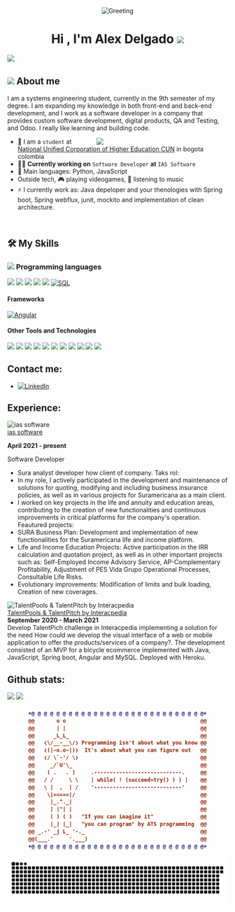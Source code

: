 <!--horizontal divider(gradiant)-->
 <p align="center">
  <img src="https://readme-typing-svg.herokuapp.com?font=consolas&color=%2310E91F&size=28&center=true&width=470&height=50&lines=WELCOME+TO+MY+GITHUB+PROFILE!" alt="Greeting">
</p>

<h1 align="center">Hi , I'm Alex Delgado <img src="https://media.giphy.com/media/hvRJCLFzcasrR4ia7z/giphy.gif" width="35"></h1>

<img src="https://readme-typing-svg.herokuapp.com?font=Architects+Daughter&color=22EBF7&size=25&center=false&lines=hey!+its+AlexDev;Software+developer...;programming++Enthusiast..."/>

<!--About Me-->
## <picture><img src = "https://github.com/7oSkaaa/7oSkaaa/blob/main/Images/about_me.gif?raw=true" width = 30px></picture> About me
I am a systems engineering student, currently in the 9th semester of my degree. I am expanding my knowledge in both front-end and back-end development, and I work as a software developer in a company that provides custom software development, digital products, QA and Testing, and Odoo. I really like learning and building code.

<picture> <img align="right" src="https://media.giphy.com/media/SWoSkN6DxTszqIKEqv/giphy.gif" width = 300px></picture>

- :school: I am a `student` at [National Unified Corporation of Higher Education CUN](https://cun.edu.co/) in bogota colombia
- :technologist: **Currently working on** `Software Developer` **at** `IAS Software`
- 🌟 Main languages: Python, JavaScript
- Outside tech, 🎮 playing videogames, 🎵 listening to music
- ⚡ I currently work as: Java depeloper and your thenologies with Spring boot, Spring webflux, junit, mockito and implementation of clean architecture.
  
<br>

## 🛠️ My Skills

### <picture> <img src = "https://github.com/7oSkaaa/7oSkaaa/blob/main/Images/Programming_Languages.gif?raw=true" width = 20px>  </picture> Programming languages
<span>
  <img src="https://img.shields.io/badge/Java-ED8B00?style=for-the-badge&logo=java&logoColor=white">
  <img src="https://img.shields.io/badge/python-3670A0?style=for-the-badge&logo=python&logoColor=ffdd54">
  <img src= "https://img.shields.io/badge/typescript-%23007ACC.svg?style=for-the-badge&logo=typescript&logoColor=white">
  <img src="https://img.shields.io/badge/JavaScript-F7DF1E?style=for-the-badge&logo=javascript&logoColor=black">
  <img src="https://img.shields.io/badge/scala-%23DC322F.svg?style=for-the-badge&logo=scala&logoColor=white">
      <a href="https://github.com/search?q=user%3ADenverCoder1+is%3Arepo+language%3Asql"><img alt="SQL" src="https://img.shields.io/badge/SQL%20-%23025E8C.svg?logo=amazon-dynamodb&logoColor=white"></a>

</span>

#### Frameworks
[![Angular](https://img.shields.io/badge/angular%20-%23DD0031.svg?&style=for-the-badge&logo=angular&logoColor=white&labelColor=101010)](#)

<h4> Other Tools and Technologies </h4>
<span>
  <img src="https://img.shields.io/badge/MySQL-00000F?style=for-the-badge&logo=mysql&logoColor=white">
  <img src="https://img.shields.io/badge/postgres-%23316192.svg?style=for-the-badge&logo=postgresql&logoColor=white">
  <img src="https://img.shields.io/badge/sqlite-%2307405e.svg?style=for-the-badge&logo=sqlite&logoColor=white" >
  <img src="https://img.shields.io/badge/docker-%230db7ed.svg?style=for-the-badge&logo=docker&logoColor=white">
  <img src="https://img.shields.io/badge/Postman-FF6C37?style=for-the-badge&logo=postman&logoColor=white">
  <img src="https://img.shields.io/badge/gitlab-%23181717.svg?style=for-the-badge&logo=gitlab&logoColor=white)">
  <img src="https://img.shields.io/badge/github-%23121011.svg?style=for-the-badge&logo=github&logoColor=white)">
  <img src="https://img.shields.io/badge/git-%23F05033.svg?style=for-the-badge&logo=git&logoColor=white">  
  <img src="https://img.shields.io/badge/-Swagger-%23Clojure?style=for-the-badge&logo=swagger&logoColor=white">
  <img src="https://img.shields.io/badge/splunk-%23000000.svg?style=for-the-badge&logo=splunk&logoColor=white">
  <img src="https://img.shields.io/badge/SonarLint-CB2029?style=for-the-badge&logo=SONARLINT&logoColor=white">
    <img src="">
</span>


## Contact me:
- [![LinkedIn](https://img.shields.io/badge/linkedin-3DDC84?style=for-the-badge&logo=linkedin&logoColor=white&labelColor=101010)](https://www.linkedin.com/in/alexdehu/)

  
## Experience:

![ias software](https://www.ias.com.co/web/image/website/1/logo/IAS%20Software?unique=c7cb5cd)
<br/>
[ias software](https://www.ias.com.co/) 
<br/>

**April 2021 - present** 
 
Software Developer 
- Sura analyst developer how client of company.
Taks rol:
-  In my role, I actively participated in the development and maintenance of solutions for quoting, modifying and including business insurance policies, as well as in various projects for Suramericana as a main client.
-  I worked on key projects in the life and annuity and education areas, contributing to the creation of new functionalities and continuous improvements in critical platforms for the company's operation.
Feautured projects:
-  SURA Business Plan: Development and implementation of new functionalities for the Suramericana life and income platform.
-  Life and Income Education Projects: Active participation in the IRR calculation and quotation project, as well as in other important projects such as: Self-Employed Income Advisory Service, AP-Complementary Profitability, Adjustment of PES Vida Grupo Operational  Processes, Consultable Life Risks.
-  Evolutionary improvements: Modification of limits and bulk loading, Creation of new coverages.

![TalentPools & TalentPitch by Interacpedia](https://media.talentpitch.co/app/icons/logo-blanco_es.png)
<br/>
[TalentPools & TalentPitch by Interacpedia](https://website.talentpitch.co/) 
<br/>
**September 2020 - March 2021** 
<br/>
Develop TalentPich challenge in Interacpedia implementing a solution for the need How could we develop the visual interface of a web or mobile application to offer the products/services of a company?.
The development consisted of an MVP for a bicycle ecommerce implemented with Java, JavaScript, Spring boot, Angular and MySQL. Deployed with Heroku.


<h2>Github stats:</h2> 

[![](https://github-readme-stats.vercel.app/api?username=alexbreiner&show_icons=true&theme=tokyonight&hide_border=true&locale=en)](https://github.com/alexbreiner)
[![](https://github-readme-streak-stats.herokuapp.com/?user=alexbreiner&theme=material-palenight)](https://github.com/alexbreiner)
</div>

<h4 align="center">
  
```diff
+@ @ @ @ @ @ @ @ @ @ @ @ @ @ @ @ @ @ @ @ @ @ @ @ @ @ @ @+
@@       o o                                           @@
@@       | |                                           @@
@@      _L_L_                                          @@
@@   ❮\/__-__\/❯ Programming isn't about what you know @@
@@   ❮(|~o.o~|)❯  It's about what you can figure out   @@
@@   ❮/ \`-'/ \❯                                       @@
@@     _/`U'\_                                         @@
@@    ( .   . )     .----------------------------.     @@
@@   / /     \ \    | while( ! (succeed=try() ) ) |    @@
@@   \ |  ,  | /    '----------------------------'     @@
@@    \|=====|/                                        @@
@@     |_.^._|                                         @@
@@     | |"| |                                         @@
@@     ( ) ( )   "If you can imagine it"               @@
@@     |_| |_|   "you can program" by ATS programming  @@
@@ _.-' _j L_ '-._                                     @@
@@(___.'     '.___)                                    @@
+@ @ @ @ @ @ @ @ @ @ @ @ @ @ @ @ @ @ @ @ @ @ @ @ @ @ @ @+
```
</h4>

![𝙶𝚒𝚝𝚑𝚞𝚋 𝙲𝚘𝚗𝚝𝚛𝚒𝚋𝚞𝚝𝚒𝚘𝚗 𝙶𝚛𝚊𝚙𝚑](https://github.com/GovindSingh9447/GovindSingh9447/blob/main/github-contribution-grid-snake.svg)
